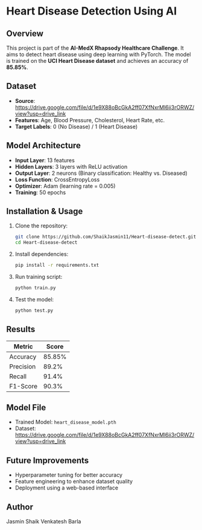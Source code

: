 # Heart Disease Detection Using AI

## Overview
This project is part of the **AI-MedX Rhapsody Healthcare Challenge**. It aims to detect heart disease using deep learning with PyTorch. The model is trained on the **UCI Heart Disease dataset** and achieves an accuracy of **85.85%**.

## Dataset
- **Source**: https://drive.google.com/file/d/1e9X88oBcGkA2ff07XfNxrMl6ii3rORWZ/view?usp=drive_link
- **Features**: Age, Blood Pressure, Cholesterol, Heart Rate, etc.
- **Target Labels**: 0 (No Disease) / 1 (Heart Disease)

## Model Architecture
- **Input Layer**: 13 features
- **Hidden Layers**: 3 layers with ReLU activation
- **Output Layer**: 2 neurons (Binary classification: Healthy vs. Diseased)
- **Loss Function**: CrossEntropyLoss
- **Optimizer**: Adam (learning rate = 0.005)
- **Training**: 50 epochs

## Installation & Usage
1. Clone the repository:
   ```bash
   git clone https://github.com/ShaikJasmin11/Heart-disease-detect.git
   cd Heart-disease-detect
   ```
2. Install dependencies:
   ```bash
   pip install -r requirements.txt
   ```
3. Run training script:
   ```bash
   python train.py
   ```
4. Test the model:
   ```bash
   python test.py
   ```

## Results
| Metric     | Score  |
|------------|--------|
| Accuracy   | 85.85% |
| Precision  | 89.2%  |
| Recall     | 91.4%  |
| F1-Score   | 90.3%  |

## Model File
- Trained Model: `heart_disease_model.pth`
- Dataset: https://drive.google.com/file/d/1e9X88oBcGkA2ff07XfNxrMl6ii3rORWZ/view?usp=drive_link

## Future Improvements
- Hyperparameter tuning for better accuracy
- Feature engineering to enhance dataset quality
- Deployment using a web-based interface

## Author
Jasmin Shaik
Venkatesh Barla
